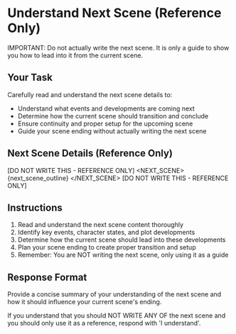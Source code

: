 # Understand Next Scene (Reference Only)

IMPORTANT: Do not actually write the next scene. It is only a guide to show you how to lead into it from the current scene.

## Your Task
Carefully read and understand the next scene details to:
- Understand what events and developments are coming next
- Determine how the current scene should transition and conclude
- Ensure continuity and proper setup for the upcoming scene
- Guide your scene ending without actually writing the next scene

## Next Scene Details (Reference Only)
[DO NOT WRITE THIS - REFERENCE ONLY]
<NEXT_SCENE>
{next_scene_outline}
</NEXT_SCENE>
[DO NOT WRITE THIS - REFERENCE ONLY]

## Instructions
1. Read and understand the next scene content thoroughly
2. Identify key events, character states, and plot developments
3. Determine how the current scene should lead into these developments
4. Plan your scene ending to create proper transition and setup
5. Remember: You are NOT writing the next scene, only using it as a guide

## Response Format
Provide a concise summary of your understanding of the next scene and how it should influence your current scene's ending.

If you understand that you should NOT WRITE ANY OF the next scene and you should only use it as a reference, respond with 'I understand'.